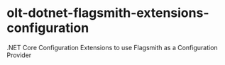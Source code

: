 # olt-dotnet-flagsmith-extensions-configuration
.NET Core Configuration Extensions to use Flagsmith as a Configuration Provider
